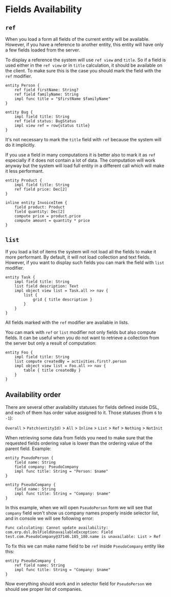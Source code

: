# Fields Availability

## `ref`

When you load a form all fields of the current entity will be available. However, if you have a reference to another entity, this entity will have only a few fields loaded from the server.

To display a reference the system will use `ref view` and `title`. So if a field is used either in the `ref view` or in `title` calculation, it should be available on the client. To make sure this is the case you should mark the field with the `ref` modifier.

```dsl
entity Person {
    ref field firstName: String?
    ref field familyName: String
    impl func title = "$firstName $familyName"
}

entity Bug {
    impl field title: String
    ref field status: BugStatus
    impl view ref = row{status title}
}
```

It's not necessary to mark the `title` field with `ref` because the system will do it implicitly.

If you use a field in many computations it is better also to mark it as `ref` especially if it does not contain a lot of data. The computation will work anyway but the system will load full entity in a different call which will make it less performant.

```dsl
entity Product {   
    impl field title: String
    ref field price: Dec[2]
}

inline entity InvoiceItem {
    field product: Product
    field quantity: Dec[2]
    compute price = product.price
    compute amount = quantity * price
}
```


## `list`

If you load a list of items the system will not load all the fields to make it more performant. By default, it will not load collection and text fields. However, if you want to display such fields you can mark the field with `list` modifier.

```dsl
entity Task {
    impl field title: String
    list field description: Text
    impl object view list = Task.all >> nav {
        list {
            grid { title description }
        }
    }
}
```

All fields marked with the `ref` modifier are available in lists.

You can mark with `ref` or `list` modifier not only fields but also compute fields. It can be useful when you do not want to retrieve a collection from the server but only a result of computation:

```dsl
entity Foo {
    impl field title: String
    list compute createdBy = activities.first?.person
    impl object view list = Foo.all >> nav {
        table { title createdBy }
    }
}
```


## Availability order

There are several other availability statuses for fields defined inside DSL, and each of them has order value assigned to it.
Those statuses (from `6` to `-1`):

`Overall` > `Patch(entityId)` > `All` > `Inline` > `List` > `Ref` > `Nothing` > `NotInit`

When retrieving some data from fields you need to make sure that the requested fields ordering value is lower than the ordering value of the parent field. Example:

```dsl
entity PseudoPerson {
	field name: String
    field company: PseudoCompany
	impl func title: String = "Person: $name"
}

entity PseudoCompany {
	field name: String
	impl func title: String = "Company: $name"
}
```

In this example, when we will open `PseudoPerson` form we will see that `company` field won't show us company names properly inside selector list, and in console we will see following error:

```
Func calculating: Cannot update availability: com.erp.dsl.DslFieldUnavailableException: Field test.com.PseudoCompany@37146.185_180.name is unavailable: List > Ref
```

To fix this we can make name field to be `ref` inside `PseudoCompany` entity like this:

```dsl
entity PseudoCompany {
	ref field name: String
	impl func title: String = "Company: $name"
}
```

Now everything should work and in selector field for `PseudoPerson` we should see proper list of companies.